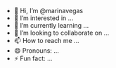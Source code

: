 - 👋 Hi, I’m @marinavegas
- 👀 I’m interested in ...
- 🌱 I’m currently learning ...
- 💞️ I’m looking to collaborate on ...
- 📫 How to reach me ...
- 😄 Pronouns: ...
- ⚡ Fun fact: ...

<!---
marinavegas/marinavegas is a ✨ special ✨ repository because its `README.md` (this file) appears on your GitHub profile.
You can click the Preview link to take a look at your changes.
--->
